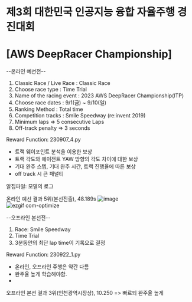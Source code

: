 # 제3회 대한민국 인공지능 융합 자율주행 경진대회 
# [AWS DeepRacer Championship]  
--온라인 예선전--
1. Classic Race / Live Race : Classic Race
2. Choose race type : Time Trial
3. Name of the racing event : 2023 AWS DeepRacer Championship(ITP)
4. Choose race dates : 9/1(금) ~ 9/10(일)
5. Ranking Method : Total time
6. Competition tracks : Smile Speedway (re:invent 2019)
7. Minimum laps => 5 consecutive Laps
8. Off-track penalty => 3 seconds

Reward Function: 230907_4.py
  - 트랙 웨이포인트 분석을 이용한 보상
  - 트랙 각도와 에이전트 YAW 방향의 각도 차이에 대한 보상
  - 기대 완주 스텝, 기대 완주 시간, 트랙 진행율에 따른 보상
  - off track 시 큰 패널티
    
알집파일: 모델의 로그

온라인 예선 결과
5위(본선진출), 48.189s
![image](https://github.com/dd-jero/AWS-Deepracer-2023/assets/107921434/a6904bd5-3e0e-4e3b-80af-fa081cacb839)  
![ezgif com-optimize](https://github.com/dd-jero/AWS-Deepracer-2023/assets/107921434/cc84d1a5-2b9d-45c7-b2a3-717dbbc81064)  

--오프라인 본선전--
1. Race: Smile Speedway
2. Time Trial
3. 3분동안의 최단 lap time이 기록으로 결정

Reward Function: 230922_1.py
  - 온라인, 오프라인 주행은 약간 다름
  - 완주율 높게 학습해야함.
  - 
오프라인 본선 결과
3위(인천광역시장상), 10.250 => 빠르되 완주율 높게



